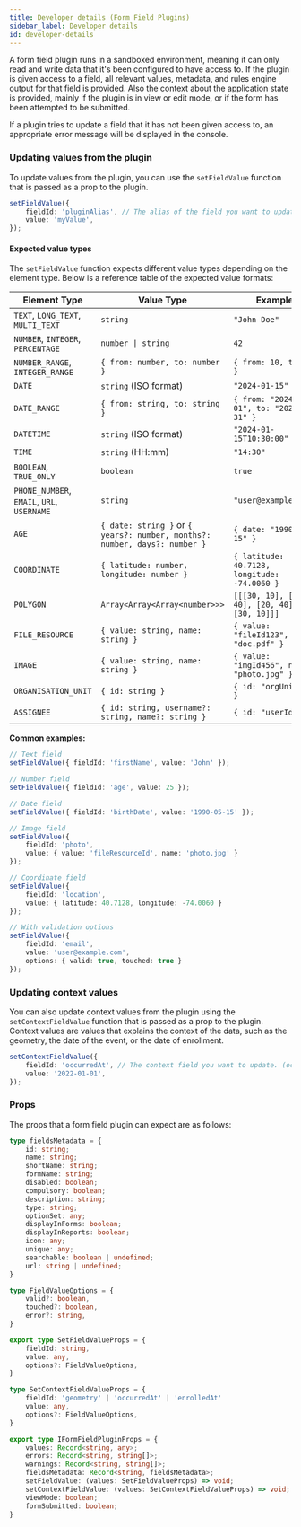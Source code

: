 ```yaml
---
title: Developer details (Form Field Plugins)
sidebar_label: Developer details
id: developer-details
---
```


A form field plugin runs in a sandboxed environment, meaning it can only read and write data that it's been configured to have access to.
If the plugin is given access to a field, all relevant values, metadata, and rules engine output for that field is provided.
Also the context about the application state is provided, mainly if the plugin is in view or edit mode, or if the form has been attempted to be submitted.

If a plugin tries to update a field that it has not been given access to, an appropriate error message will be displayed in the console.

### Updating values from the plugin

To update values from the plugin, you can use the `setFieldValue` function that is passed as a prop to the plugin.

```ts
setFieldValue({
    fieldId: 'pluginAlias', // The alias of the field you want to update. This is the alias you have configured in the Tracker configurator app.
    value: 'myValue',
});
```

#### Expected value types

The `setFieldValue` function expects different value types depending on the element type. Below is a reference table of the expected value formats:

| Element Type | Value Type | Example |
|-------------|------------|---------|
| `TEXT`, `LONG_TEXT`, `MULTI_TEXT` | `string` | `"John Doe"` |
| `NUMBER`, `INTEGER`, `PERCENTAGE` | `number \| string` | `42` |
| `NUMBER_RANGE`, `INTEGER_RANGE` | `{ from: number, to: number }` | `{ from: 10, to: 20 }` |
| `DATE` | `string` (ISO format) | `"2024-01-15"` |
| `DATE_RANGE` | `{ from: string, to: string }` | `{ from: "2024-01-01", to: "2024-12-31" }` |
| `DATETIME` | `string` (ISO format) | `"2024-01-15T10:30:00"` |
| `TIME` | `string` (HH:mm) | `"14:30"` |
| `BOOLEAN`, `TRUE_ONLY` | `boolean` | `true` |
| `PHONE_NUMBER`, `EMAIL`, `URL`, `USERNAME` | `string` | `"user@example.com"` |
| `AGE` | `{ date: string }` or `{ years?: number, months?: number, days?: number }` | `{ date: "1990-05-15" }` |
| `COORDINATE` | `{ latitude: number, longitude: number }` | `{ latitude: 40.7128, longitude: -74.0060 }` |
| `POLYGON` | `Array<Array<Array<number>>>` | `[[[30, 10], [40, 40], [20, 40], [30, 10]]]` |
| `FILE_RESOURCE` | `{ value: string, name: string }` | `{ value: "fileId123", name: "doc.pdf" }` |
| `IMAGE` | `{ value: string, name: string }` | `{ value: "imgId456", name: "photo.jpg" }` |
| `ORGANISATION_UNIT` | `{ id: string }` | `{ id: "orgUnitId" }` |
| `ASSIGNEE` | `{ id: string, username?: string, name?: string }` | `{ id: "userId" }` |

**Common examples:**

```ts
// Text field
setFieldValue({ fieldId: 'firstName', value: 'John' });

// Number field
setFieldValue({ fieldId: 'age', value: 25 });

// Date field
setFieldValue({ fieldId: 'birthDate', value: '1990-05-15' });

// Image field
setFieldValue({
    fieldId: 'photo',
    value: { value: 'fileResourceId', name: 'photo.jpg' }
});

// Coordinate field
setFieldValue({
    fieldId: 'location',
    value: { latitude: 40.7128, longitude: -74.0060 }
});

// With validation options
setFieldValue({
    fieldId: 'email',
    value: 'user@example.com',
    options: { valid: true, touched: true }
});
```

### Updating context values

You can also update context values from the plugin using the `setContextFieldValue` function that is passed as a prop to the plugin.
Context values are values that explains the context of the data, such as the geometry, the date of the event, or the date of enrollment.

```ts
setContextFieldValue({
    fieldId: 'occurredAt', // The context field you want to update. (occurredAt, enrolledAt, geometry)
    value: '2022-01-01',
});
```

### Props

The props that a form field plugin can expect are as follows:

```ts
type fieldsMetadata = {
    id: string;
    name: string;
    shortName: string;
    formName: string;
    disabled: boolean;
    compulsory: boolean;
    description: string;
    type: string;
    optionSet: any;
    displayInForms: boolean;
    displayInReports: boolean;
    icon: any;
    unique: any;
    searchable: boolean | undefined;
    url: string | undefined;
}

type FieldValueOptions = {
    valid?: boolean,
    touched?: boolean,
    error?: string,
}

export type SetFieldValueProps = {
    fieldId: string,
    value: any,
    options?: FieldValueOptions,
}

type SetContextFieldValueProps = {
    fieldId: 'geometry' | 'occurredAt' | 'enrolledAt'
    value: any,
    options?: FieldValueOptions,
}

export type IFormFieldPluginProps = {
    values: Record<string, any>;
    errors: Record<string, string[]>;
    warnings: Record<string, string[]>;
    fieldsMetadata: Record<string, fieldsMetadata>;
    setFieldValue: (values: SetFieldValueProps) => void;
    setContextFieldValue: (values: SetContextFieldValueProps) => void;
    viewMode: boolean;
    formSubmitted: boolean;
}
```
